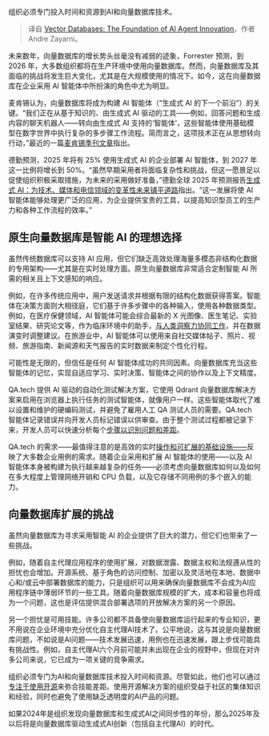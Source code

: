 
<!--
title: 向量数据库：AI智能体创新的基石
cover: https://cdn.thenewstack.io/media/2025/01/fe02144b-maksym-kaharlytskyi-q9y3lruuxmg-unsplash-scaled.jpg
-->

组织必须专门投入时间和资源到AI和向量数据库技术。

> 译自 [Vector Databases: The Foundation of AI Agent Innovation](https://thenewstack.io/vector-databases-the-foundation-of-ai-agent-innovation/)，作者 Andre Zayarni。

未来数年，向量数据库的增长势头丝毫没有减弱的迹象，Forrester 预测，到 2026 年，大多数组织都将在生产环境中使用向量数据库。然而，向量数据库及其面临的挑战将发生巨大变化，尤其是在大规模使用的情况下。如今，这在向量数据库在企业采用 AI 智能体中所扮演的角色中尤为明显。

麦肯锡认为，向量数据库将成为构建 AI 智能体（“生成式 AI 的下一个前沿”）的关键。“我们正在从基于知识的、由生成式 AI 驱动的工具——例如，回答问题和生成内容的聊天机器人——转向由生成式 AI 支持的‘智能体’，这些智能体使用基础模型在数字世界中执行复杂的多步骤工作流程。简而言之，这项技术正在从思想转向行动，”最近的一篇[麦肯锡季刊文章](https://www.mckinsey.com/capabilities/mckinsey-digital/our-insights/why-agents-are-the-next-frontier-of-generative-ai)指出。

德勤预测，2025 年将有 25% 使用生成式 AI 的企业部署 AI 智能体，到 2027 年这一比例将增长到 50%。“虽然早期采用者将面临复杂性和挑战，但这一愿景足以促使组织积极采取措施，为未来的采用做好准备，”德勤全球 2025 年预测报告[生成式 AI：为技术、媒体和电信领域的变革性未来铺平道路](https://www.deloitte.com/global/en/about/press-room/deloitte-globals-2025-predictions-report.html)指出。“这一发展将使 AI 智能体能够处理更广泛的应用，为企业提供宝贵的工具，以提高知识型员工的生产力和各种工作流程的效率。”

## 原生向量数据库是智能 AI 的理想选择

虽然传统数据库可以支持 AI 应用，但它们缺乏高效处理海量多模态非结构化数据的专用架构——尤其是在实时处理方面。原生向量数据库非常适合定制智能 AI 所需的相关且上下文感知的响应。

例如，在许多传统应用中，用户发送请求并根据有限的结构化数据获得答案。智能体在决策方面则大相径庭，它们基于许多步骤中的各种输入，使用各种数据类型。例如，在医疗保健领域，AI 智能体可能会综合最新的 X 光图像、医生笔记、实验室结果、研究论文等，作为临床环境中的助手，[与人类洞察力协同工作](https://thenewstack.io/human-insight-llm-grunt-work-creative-publishing-solution/)，并在数据演变时调整建议。在旅游业中，AI 智能体可以使用来自社交媒体帖子、照片、视频、旅游指南、新闻源和天气报告的实时数据来制定个性化行程。

可能性是无限的，但信任是任何 AI 智能体成功的共同因素。向量数据库充当这些智能体的记忆，实现自适应学习、实时决策、智能体之间的协作以及上下文精度。

QA.tech 提供 AI 驱动的自动化测试解决方案，它使用 Qdrant 向量数据库解决方案来启用在浏览器上执行任务的测试智能体，就像用户一样。这些智能体取代了难以设置和维护的硬编码测试，并避免了雇用人工 QA 测试人员的需要。QA.tech 智能体记录错误并向开发人员标记错误以供审查。由于整个测试过程都被记录下来，开发人员可以快速分析每个[步骤以识别问题和差距](https://thenewstack.io/5-steps-to-identify-and-address-incident-response-gaps/)。

QA.tech 的需求——最值得注意的是高效的实时[操作和可扩展的基础设施——](https://thenewstack.io/the-pillars-of-platform-engineering-part-5-orchestration/)反映了大多数企业用例的需求。随着企业采用和扩展 AI 智能体的使用——以及 AI 智能体本身被构建为执行越来越复杂的任务——必须考虑向量数据库如何以及如何在多大程度上管理网络开销和 CPU 负载，以及它存储不同用例的多个嵌入的能力。

## 向量数据库扩展的挑战

虽然向量数据库为寻求采用智能 AI 的企业提供了巨大的潜力，但它们也带来了一些挑战。

例如，随着自主代理应用程序的使用扩展，对数据泄露、数据主权和法规遵从性的担忧也会增加。开源系统、基于角色的访问控制、加密以及灵活地在本地、数据中心和/或云中部署数据库的能力，只是组织可以用来确保向量数据库不会成为AI应用程序链中薄弱环节的一些工具。随着向量数据库规模的扩大，成本和容量也将成为一个问题，这也是评估提供混合部署选项的开放解决方案的另一个原因。

另一个担忧是可用技能。许多公司都不具备使向量数据库运行起来的专业知识，更不用说在企业环境中充分优化自主代理AI技术了。公平地说，这与其说是向量数据库问题，不如说是AI问题——技术发展迅速，用例也在迅速发展，跟上步伐可能具有挑战性。例如，自主代理AI六个月前可能并未出现在企业的视野中，但现在对许多公司来说，它已成为一项关键的竞争需求。

组织必须专门为AI和向量数据库技术投入时间和资源。尽管如此，他们也可以通过[专注于使用开源](https://thenewstack.io/rust-foundation-focusing-on-safety-and-dev-outreach-in-2023/)来弥合技能差距。使用开源解决方案的组织受益于社区的集体知识和经验，同时也避免了使用缺乏透明度的AI产品的问题。

如果2024年是组织发现向量数据库和生成式AI之间同步性的年份，那么2025年及以后将是向量数据库驱动生成式AI创新（包括自主代理AI）的时代。
